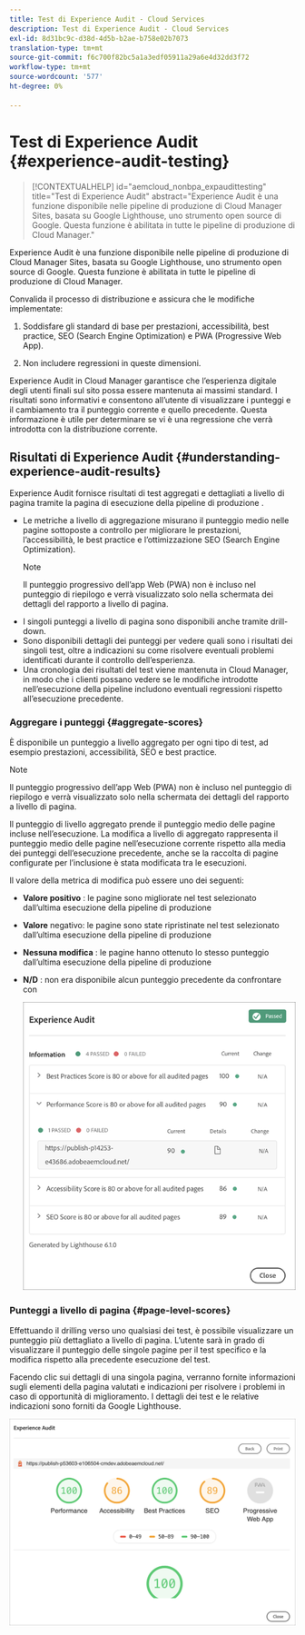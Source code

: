 ```yaml
---
title: Test di Experience Audit - Cloud Services
description: Test di Experience Audit - Cloud Services
exl-id: 8d31bc9c-d38d-4d5b-b2ae-b758e02b7073
translation-type: tm+mt
source-git-commit: f6c700f82bc5a1a3edf05911a29a6e4d32dd3f72
workflow-type: tm+mt
source-wordcount: '577'
ht-degree: 0%

---
```


# Test di Experience Audit {#experience-audit-testing}

>[!CONTEXTUALHELP]
>id="aemcloud_nonbpa_expaudittesting"
>title="Test di Experience Audit"
>abstract="Experience Audit è una funzione disponibile nelle pipeline di produzione di Cloud Manager Sites, basata su Google Lighthouse, uno strumento open source di Google. Questa funzione è abilitata in tutte le pipeline di produzione di Cloud Manager."

Experience Audit è una funzione disponibile nelle pipeline di produzione di Cloud Manager Sites, basata su Google Lighthouse, uno strumento open source di Google. Questa funzione è abilitata in tutte le pipeline di produzione di Cloud Manager.

Convalida il processo di distribuzione e assicura che le modifiche implementate:

1. Soddisfare gli standard di base per prestazioni, accessibilità, best practice, SEO (Search Engine Optimization) e PWA (Progressive Web App).

1. Non includere regressioni in queste dimensioni.

Experience Audit in Cloud Manager garantisce che l’esperienza digitale degli utenti finali sul sito possa essere mantenuta ai massimi standard. I risultati sono informativi e consentono all’utente di visualizzare i punteggi e il cambiamento tra il punteggio corrente e quello precedente. Questa informazione è utile per determinare se vi è una regressione che verrà introdotta con la distribuzione corrente.

## Risultati di Experience Audit {#understanding-experience-audit-results}

Experience Audit fornisce risultati di test aggregati e dettagliati a livello di pagina tramite la pagina di esecuzione della pipeline di produzione .

* Le metriche a livello di aggregazione misurano il punteggio medio nelle pagine sottoposte a controllo per migliorare le prestazioni, l’accessibilità, le best practice e l’ottimizzazione SEO (Search Engine Optimization).
   >[!NOTE]
   >Il punteggio progressivo dell’app Web (PWA) non è incluso nel punteggio di riepilogo e verrà visualizzato solo nella schermata dei dettagli del rapporto a livello di pagina.
* I singoli punteggi a livello di pagina sono disponibili anche tramite drill-down.
* Sono disponibili dettagli dei punteggi per vedere quali sono i risultati dei singoli test, oltre a indicazioni su come risolvere eventuali problemi identificati durante il controllo dell’esperienza.
* Una cronologia dei risultati del test viene mantenuta in Cloud Manager, in modo che i clienti possano vedere se le modifiche introdotte nell’esecuzione della pipeline includono eventuali regressioni rispetto all’esecuzione precedente.

### Aggregare i punteggi {#aggregate-scores}

È disponibile un punteggio a livello aggregato per ogni tipo di test, ad esempio prestazioni, accessibilità, SEO e best practice.
>[!NOTE]
>Il punteggio progressivo dell’app Web (PWA) non è incluso nel punteggio di riepilogo e verrà visualizzato solo nella schermata dei dettagli del rapporto a livello di pagina.

Il punteggio di livello aggregato prende il punteggio medio delle pagine incluse nell’esecuzione. La modifica a livello di aggregato rappresenta il punteggio medio delle pagine nell’esecuzione corrente rispetto alla media dei punteggi dell’esecuzione precedente, anche se la raccolta di pagine configurate per l’inclusione è stata modificata tra le esecuzioni.

Il valore della metrica di modifica può essere uno dei seguenti:

* **Valore positivo** : le pagine sono migliorate nel test selezionato dall’ultima esecuzione della pipeline di produzione

* **Valore**  negativo: le pagine sono state ripristinate nel test selezionato dall’ultima esecuzione della pipeline di produzione

* **Nessuna modifica** : le pagine hanno ottenuto lo stesso punteggio dall’ultima esecuzione della pipeline di produzione

* **N/D** : non era disponibile alcun punteggio precedente da confrontare con

   ![](/help/implementing/cloud-manager/assets/exp-audit-1.png)


### Punteggi a livello di pagina {#page-level-scores}

Effettuando il drilling verso uno qualsiasi dei test, è possibile visualizzare un punteggio più dettagliato a livello di pagina. L’utente sarà in grado di visualizzare il punteggio delle singole pagine per il test specifico e la modifica rispetto alla precedente esecuzione del test.

Facendo clic sui dettagli di una singola pagina, verranno fornite informazioni sugli elementi della pagina valutati e indicazioni per risolvere i problemi in caso di opportunità di miglioramento. I dettagli dei test e le relative indicazioni sono forniti da Google Lighthouse.

![](/help/implementing/cloud-manager/assets/exp-audit-2.png)
